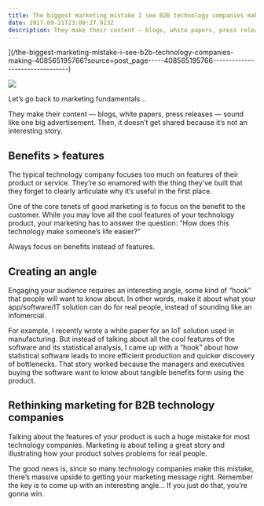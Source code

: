 ```yaml
---
title: The biggest marketing mistake I see B2B technology companies making…
date: 2017-09-21T23:00:27.913Z
description: They make their content — blogs, white papers, press releases — sound like one big advertisement. Then, it doesn’t get shared because it’s…
---
```




](/the-biggest-marketing-mistake-i-see-b2b-technology-companies-making-408565195766?source=post_page-----408565195766--------------------------------)

![](https://miro.medium.com/max/600/0/1*UsfWH14_O9ckecCb8uICGQ.png)

Let’s go back to marketing fundamentals…

They make their content — blogs, white papers, press releases — sound like one big advertisement. Then, it doesn’t get shared because it’s not an interesting story.

## Benefits > features

The typical technology company focuses too much on features of their product or service. They’re so enamored with the thing they’ve built that they forget to clearly articulate why it’s useful in the first place.

One of the core tenets of good marketing is to focus on the benefit to the customer. While you may love all the cool features of your technology product, your marketing has to answer the question: “How does this technology make someone’s life easier?”

Always focus on benefits instead of features.

## Creating an angle

Engaging your audience requires an interesting angle, some kind of “hook” that people will want to know about. In other words, make it about what your app/software/IT solution can do for real people, instead of sounding like an infomercial.

For example, I recently wrote a white paper for an IoT solution used in manufacturing. But instead of talking about all the cool features of the software and its statistical analysis, I came up with a “hook” about how statistical software leads to more efficient production and quicker discovery of bottlenecks. That story worked because the managers and executives buying the software want to know about tangible benefits form using the product.

## Rethinking marketing for B2B technology companies

Talking about the features of your product is such a huge mistake for most technology companies. Marketing is about telling a great story and illustrating how your product solves problems for real people.

The good news is, since so many technology companies make this mistake, there’s massive upside to getting your marketing message right. Remember the key is to come up with an interesting angle… If you just do that, you’re gonna win.